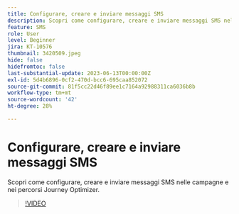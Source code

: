 ```yaml
---
title: Configurare, creare e inviare messaggi SMS
description: Scopri come configurare, creare e inviare messaggi SMS nelle campagne e nei percorsi Journey Optimizer.
feature: SMS
role: User
level: Beginner
jira: KT-10576
thumbnail: 3420509.jpeg
hide: false
hidefromtoc: false
last-substantial-update: 2023-06-13T00:00:00Z
exl-id: 5d4b6896-0cf2-470d-bcc6-695caa852072
source-git-commit: 81f5cc22d46f89ee1c7164a92988311ca6036b8b
workflow-type: tm+mt
source-wordcount: '42'
ht-degree: 28%

---
```


# Configurare, creare e inviare messaggi SMS

Scopri come configurare, creare e inviare messaggi SMS nelle campagne e nei percorsi Journey Optimizer.

>[!VIDEO](https://video.tv.adobe.com/v/3420509?quality=12&learn=on)
